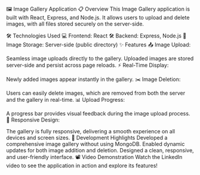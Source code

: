 🖼️ Image Gallery Application
📋 Overview
This Image Gallery application is built with React, Express, and Node.js. It allows users to upload and delete images, with all files stored securely on the server-side.

🛠️ Technologies Used
💻 Frontend: React
🛠️ Backend: Express, Node.js
💾 Image Storage: Server-side (public directory)
✨ Features
📤 Image Upload:

Seamless image uploads directly to the gallery.
Uploaded images are stored server-side and persist across page reloads.
⚡ Real-Time Display:

Newly added images appear instantly in the gallery.
✂️ Image Deletion:

Users can easily delete images, which are removed from both the server and the gallery in real-time.
📊 Upload Progress:

A progress bar provides visual feedback during the image upload process.
📱 Responsive Design:

The gallery is fully responsive, delivering a smooth experience on all devices and screen sizes.
🚀 Development Highlights
Developed a comprehensive image gallery without using MongoDB.
Enabled dynamic updates for both image addition and deletion.
Designed a clean, responsive, and user-friendly interface.
📽️ Video Demonstration
Watch the LinkedIn video to see the application in action and explore its features!
